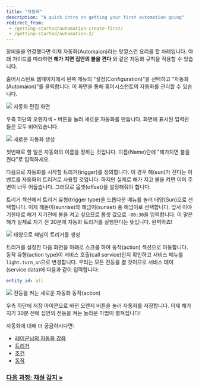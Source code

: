 ```yaml
---
title: "자동화"
description: "A quick intro on getting your first automation going"
redirect_from:
 - /getting-started/automation-create-first/
 - /getting-started/automation-2/
---
```


장비들을 연결했다면 이제 자동화(Automaion)라는 맛깔스런 요리를 할 차례입니다. 아래 가이드를 따라하면 **해가 지면 집안의 불을 켠다** 와 같은 자동화 규칙을 적용할 수 있습니다.

홈어시스턴트 웹페이지에서 왼쪽 메뉴의 "설정(Configuration)"을 선택하고 "자동화(Automaion)"를 클릭합니다. 이 화면을 통해 홈어시스턴트의 자동화를 관리할 수 있습니다.

<p class='img'>
<img src='/images/getting-started/automation-editor.png'>
자동화 편집 화면
</p>

우측 하단의 오렌지색 `+` 버튼을 눌러 새로운 자동화를 만듭니다. 화면에 표시된 입력란들은 모두 비어있습니다.

<p class='img'>
<img src='/images/getting-started/new-automation.png'>
새로운 자동화 생성
</p>

첫번째로 할 일은 자동화의 이름을 정하는 것입니다. 이름(Name)란에 "해가지면 불을 켠다"로 입력하세요.

다음으로 자동화를 시작할 트리거(trigger)를 정의합니다. 이 경우 해(sun)가 진다는 이벤트를 자동화의 트리거로 사용할 것입니다. 하지만 실제로 해가 지고 불을 켜면 이미 주변이 너무 어둡습니다. 그러므로 옵셋(offset)을 설정해줘야 합니다.

트리거 섹션에서 트리거 유형(trigger type)을 드롭다운 메뉴를 눌러 태양(Sun)으로 선택합니다. 이제 해돋이(sunrise)와 해넘이(sunset) 중 해넘이로 선택합니다. 앞서 이야기한대로 해가 지기전에 불을 켜고 싶으므로 옵셋 값으로 `-00:30`을 입력합니다. 이 말은 해가 실제로 지기 전 30분에 자동화 트리거를 실행한다는 뜻입니다. 완벽하죠!

<p class='img'>
<img src='/images/getting-started/new-trigger.png'>
태양으로 해넘이 트리거를 생성
</p>

트리거를 설정한 다음 화면을 아래로 스크롤 하여 동작(action) 섹션으로 이동합니다. 동작 유형(action type)이 서비스 호출(call service)인지 확인하고 서비스 메뉴를 `light.turn_on`으로 변경합니다.  우리는 모든 전등을 켤 것이므로 서비스 데이(service data)에 다음과 같이 입력합니다:

```yaml
entity_id: all
```

<p class='img'>
<img src='/images/getting-started/action.png'>
전등을 켜는 새로운 자동화 동작(action)
</p>

우측 하단에 저장 아이콘으로 바뀐 오렌지 버튼을 눌러 자동화를 저장합니다. 이제 해가지기 30분 전에 집안의 전등을 켜는 놀라운 마법이 펼쳐집니다!

자동화에 대해 더 궁금하시다면:

- [레이군님의 자동화 강좌](https://cafe.naver.com/stsmarthome/12455)
- [트리거](/docs/automation/trigger/)
- [조건](/docs/automation/condition/)
- [동작](/docs/automation/action/)

### [다음 과정: 재실 감지 &raquo;](/getting-started/presence-detection/)
